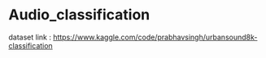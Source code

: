 # Audio_classification

dataset link :  https://www.kaggle.com/code/prabhavsingh/urbansound8k-classification
